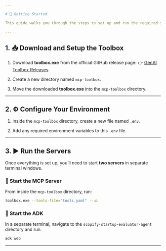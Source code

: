 ```yaml
---

# 🚀 Getting Started

This guide walks you through the steps to set up and run the required servers for your project.

---
```


## 1. 📥 Download and Setup the Toolbox

1. Download **toolbox.exe** from the official GitHub release page:
   👉 [GenAI Toolbox Releases](https://github.com/googleapis/genai-toolbox/releases)

2. Create a new directory named `mcp-toolbox`.

3. Move the downloaded **toolbox.exe** into the `mcp-toolbox` directory.

---

## 2. ⚙️ Configure Your Environment

1. Inside the `mcp-toolbox` directory, create a new file named `.env`.

2. Add any required environment variables to this `.env` file.

---

## 3. ▶️ Run the Servers

Once everything is set up, you’ll need to start **two servers** in separate terminal windows.

### 🔹 Start the MCP Server

From inside the `mcp-toolbox` directory, run:

```bash
toolbox.exe --tools-file="tools.yaml" --ui
```

### 🔹 Start the ADK

In a separate terminal, navigate to the `scopify-startup-evaluator-agent` directory and run:

```bash
adk web
```

---